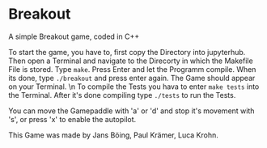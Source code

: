# Breakout
A simple Breakout game, coded in C++



To start the game, you have to, first copy the Directory into jupyterhub. Then open a Terminal and navigate to the Direcorty in which the Makefile File is stored. Type <code>make</code>. Press Enter and let the Programm compile. When its done, type <code>./breakout</code> and press enter again. The Game should appear on your Terminal. \n To compile the Tests you hava to enter <code>make tests</code> into the Terminal. After it's done compiling type <code>./tests</code> to run the Tests.

You can move the Gamepaddle with 'a' or 'd' and stop it's movement with 's', or press 'x' to enable the autopilot.

This Game was made by Jans Böing, Paul Krämer, Luca Krohn.
